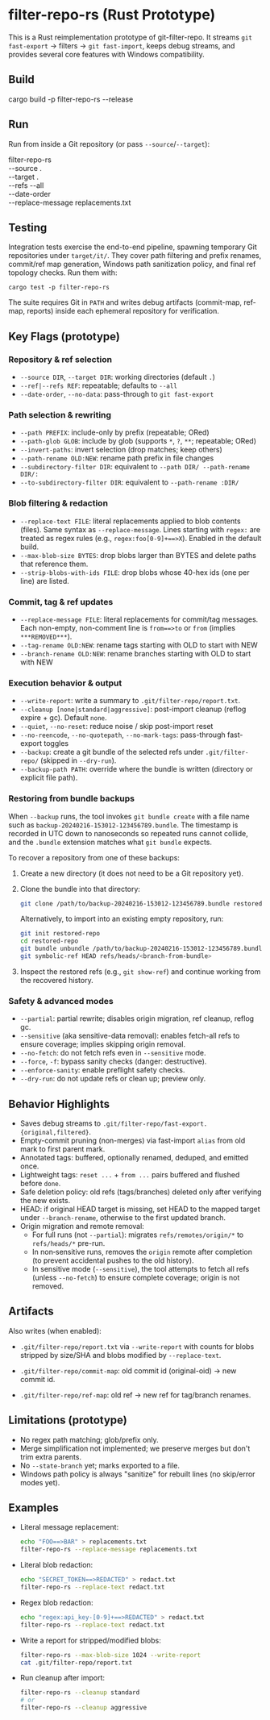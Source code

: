 filter-repo-rs (Rust Prototype)
===============================

This is a Rust reimplementation prototype of git-filter-repo. It streams
`git fast-export` -> filters -> `git fast-import`, keeps debug streams, and provides
several core features with Windows compatibility.

Build
-----

cargo build -p filter-repo-rs --release

Run
---

Run from inside a Git repository (or pass `--source`/`--target`):

filter-repo-rs \
  --source . \
  --target . \
  --refs --all \
  --date-order \
  --replace-message replacements.txt

Testing
-------

Integration tests exercise the end-to-end pipeline, spawning temporary Git
repositories under `target/it/`. They cover path filtering and prefix renames,
commit/ref map generation, Windows path sanitization policy, and final ref
topology checks. Run them with:

```
cargo test -p filter-repo-rs
```

The suite requires Git in `PATH` and writes debug artifacts (commit-map,
ref-map, reports) inside each ephemeral repository for verification.

Key Flags (prototype)
---------------------

### Repository & ref selection

- `--source DIR`, `--target DIR`: working directories (default `.`)
- `--ref|--refs REF`: repeatable; defaults to `--all`
- `--date-order`, `--no-data`: pass-through to `git fast-export`

### Path selection & rewriting

- `--path PREFIX`: include-only by prefix (repeatable; ORed)
- `--path-glob GLOB`: include by glob (supports `*`, `?`, `**`; repeatable; ORed)
- `--invert-paths`: invert selection (drop matches; keep others)
- `--path-rename OLD:NEW`: rename path prefix in file changes
- `--subdirectory-filter DIR`: equivalent to `--path DIR/ --path-rename DIR/:`
- `--to-subdirectory-filter DIR`: equivalent to `--path-rename :DIR/`

### Blob filtering & redaction

- `--replace-text FILE`: literal replacements applied to blob contents (files). Same syntax
  as `--replace-message`. Lines starting with `regex:` are treated as regex rules
  (e.g., `regex:foo[0-9]+==>X`). Enabled in the default build.
- `--max-blob-size BYTES`: drop blobs larger than BYTES and delete paths that reference them.
- `--strip-blobs-with-ids FILE`: drop blobs whose 40-hex ids (one per line) are listed.

### Commit, tag & ref updates

- `--replace-message FILE`: literal replacements for commit/tag messages.
  Each non-empty, non-comment line is `from==>to` or `from` (implies `***REMOVED***`).
- `--tag-rename OLD:NEW`: rename tags starting with OLD to start with NEW
- `--branch-rename OLD:NEW`: rename branches starting with OLD to start with NEW

### Execution behavior & output

- `--write-report`: write a summary to `.git/filter-repo/report.txt`.
- `--cleanup [none|standard|aggressive]`: post-import cleanup (reflog expire + gc). Default `none`.
- `--quiet`, `--no-reset`: reduce noise / skip post-import reset
- `--no-reencode`, `--no-quotepath`, `--no-mark-tags`: pass-through fast-export toggles
- `--backup`: create a git bundle of the selected refs under `.git/filter-repo/` (skipped in `--dry-run`).
- `--backup-path PATH`: override where the bundle is written (directory or explicit file path).

### Restoring from bundle backups

When `--backup` runs, the tool invokes `git bundle create` with a file name such as
`backup-20240216-153012-123456789.bundle`. The timestamp is recorded in UTC down to
nanoseconds so repeated runs cannot collide, and the `.bundle` extension matches what
`git bundle` expects.

To recover a repository from one of these backups:

1. Create a new directory (it does not need to be a Git repository yet).
2. Clone the bundle into that directory:

   ```sh
   git clone /path/to/backup-20240216-153012-123456789.bundle restored-repo
   ```

   Alternatively, to import into an existing empty repository, run:

   ```sh
   git init restored-repo
   cd restored-repo
   git bundle unbundle /path/to/backup-20240216-153012-123456789.bundle
   git symbolic-ref HEAD refs/heads/<branch-from-bundle>
   ```

3. Inspect the restored refs (e.g., `git show-ref`) and continue working from the recovered history.

### Safety & advanced modes

- `--partial`: partial rewrite; disables origin migration, ref cleanup, reflog gc.
- `--sensitive` (aka sensitive-data removal): enables fetch-all refs to ensure coverage; implies skipping origin removal.
- `--no-fetch`: do not fetch refs even in `--sensitive` mode.
- `--force`, `-f`: bypass sanity checks (danger: destructive).
- `--enforce-sanity`: enable preflight safety checks.
- `--dry-run`: do not update refs or clean up; preview only.

Behavior Highlights
-------------------

- Saves debug streams to `.git/filter-repo/fast-export.{original,filtered}`.
- Empty-commit pruning (non-merges) via fast-import `alias` from old mark to first parent mark.
- Annotated tags: buffered, optionally renamed, deduped, and emitted once.
- Lightweight tags: `reset ...` + `from ...` pairs buffered and flushed before `done`.
- Safe deletion policy: old refs (tags/branches) deleted only after verifying the new exists.
- HEAD: if original HEAD target is missing, set HEAD to the mapped target under `--branch-rename`,
  otherwise to the first updated branch.
 - Origin migration and remote removal:
   - For full runs (not `--partial`): migrates `refs/remotes/origin/*` to `refs/heads/*` pre-run.
   - In non‑sensitive runs, removes the `origin` remote after completion (to prevent accidental pushes to the old history).
   - In sensitive mode (`--sensitive`), the tool attempts to fetch all refs (unless `--no-fetch`) to ensure complete coverage; origin is not removed.

Artifacts
---------

Also writes (when enabled):
- `.git/filter-repo/report.txt` via `--write-report` with counts for blobs stripped by size/SHA and blobs modified by `--replace-text`.

- `.git/filter-repo/commit-map`: old commit id (original-oid) -> new commit id.
- `.git/filter-repo/ref-map`: old ref -> new ref for tag/branch renames.

Limitations (prototype)
-----------------------

- No regex path matching; glob/prefix only.
- Merge simplification not implemented; we preserve merges but don't trim extra parents.
- No `--state-branch` yet; marks exported to a file.
- Windows path policy is always "sanitize" for rebuilt lines (no skip/error modes yet).

Examples
--------

- Literal message replacement:

  ```sh
  echo "FOO==>BAR" > replacements.txt
  filter-repo-rs --replace-message replacements.txt
  ```

- Literal blob redaction:

  ```sh
  echo "SECRET_TOKEN==>REDACTED" > redact.txt
  filter-repo-rs --replace-text redact.txt
  ```

- Regex blob redaction:

  ```sh
  echo "regex:api_key-[0-9]+==>REDACTED" > redact.txt
  filter-repo-rs --replace-text redact.txt
  ```

- Write a report for stripped/modified blobs:

  ```sh
  filter-repo-rs --max-blob-size 1024 --write-report
  cat .git/filter-repo/report.txt
  ```

- Run cleanup after import:

  ```sh
  filter-repo-rs --cleanup standard
  # or
  filter-repo-rs --cleanup aggressive
  ```
